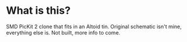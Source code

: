 # What is this?

SMD PicKit 2 clone that fits in an Altoid tin. Original schematic isn't mine, everything else is. Not built, more info to come.